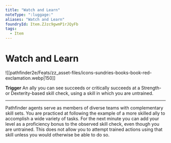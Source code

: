 ```yaml
---
title: "Watch and Learn"
noteType: ":luggage:"
aliases: "Watch and Learn"
foundryId: Item.ZJzc9gwmP1rJQyFb
tags:
  - Item
---
```


# Watch and Learn
![[pathfinder2e/Feats/zz_asset-files/icons-sundries-books-book-red-exclamation.webp|150]]

**Trigger** An ally you can see succeeds or critically succeeds at a Strength- or Dexterity-based skill check, using a skill in which you are untrained.

* * *

Pathfinder agents serve as members of diverse teams with complementary skill sets. You are practiced at following the example of a more skilled ally to accomplish a wide variety of tasks. For the next minute you can add your level as a proficiency bonus to the observed skill check, even though you are untrained. This does not allow you to attempt trained actions using that skill unless you would otherwise be able to do so.
